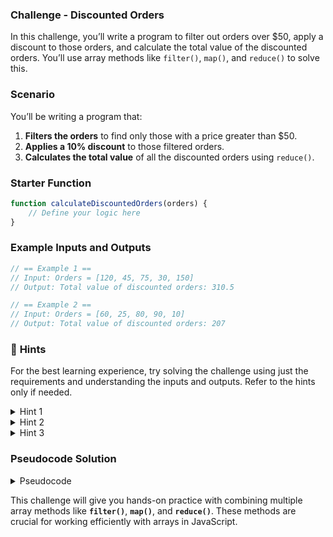 ### **Challenge - Discounted Orders**

In this challenge, you’ll write a program to filter out orders over $50, apply a discount to those orders, and calculate the total value of the discounted orders. You’ll use array methods like `filter()`, `map()`, and `reduce()` to solve this.

### **Scenario**

You’ll be writing a program that:

1. **Filters the orders** to find only those with a price greater than $50.
2. **Applies a 10% discount** to those filtered orders.
3. **Calculates the total value** of all the discounted orders using `reduce()`.

### **Starter Function**

```js
function calculateDiscountedOrders(orders) {
    // Define your logic here
}
```

### **Example Inputs and Outputs**

```js
// == Example 1 ==
// Input: Orders = [120, 45, 75, 30, 150]
// Output: Total value of discounted orders: 310.5

// == Example 2 ==
// Input: Orders = [60, 25, 80, 90, 10]
// Output: Total value of discounted orders: 207
```

### 🧠 **Hints**

For the best learning experience, try solving the challenge using just the requirements and understanding the inputs and outputs. Refer to the hints only if needed.

<details>
<summary>Hint 1</summary>
Use the `filter()` method to keep only the orders where the value is greater than $50.
</details>

<details>
<summary>Hint 2</summary>
Use the `map()` method to apply a 10% discount to the filtered orders.
</details>

<details>
<summary>Hint 3</summary>
Use the `reduce()` method to calculate the total value of the discounted orders.
</details>

### **Pseudocode Solution**

<details>
<summary>Pseudocode</summary>

```
1. Define a function that accepts an array of order amounts.

2. Inside the function:
    a. Use the `filter()` method to create a new array of orders where the value is greater than $50.
    b. Use the `map()` method to apply a 10% discount to each filtered order (multiply by 0.9).
    c. Use the `reduce()` method to sum up the discounted orders and get the total value.

3. Return the total value and display it using `console.log()`.
```

</details>

This challenge will give you hands-on practice with combining multiple array methods like **`filter()`**, **`map()`**, and **`reduce()`**. These methods are crucial for working efficiently with arrays in JavaScript.